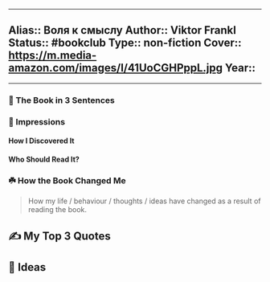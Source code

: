 
---
Alias:: Воля к смыслу
Author:: Viktor Frankl
Status:: #bookclub 
Type:: non-fiction
Cover:: https://m.media-amazon.com/images/I/41UoCGHPppL.jpg
Year::
---

---

### 🚀 The Book in 3 Sentences

### 🎨 Impressions

#### How I Discovered It

#### Who Should Read It?

### ☘️ How the Book Changed Me

> How my life / behaviour / thoughts / ideas have changed as a result of reading the book.

## ✍️ My Top 3 Quotes

## 📒 Ideas